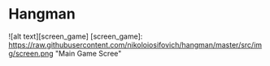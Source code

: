 # Hangman

![alt text][screen_game]
[screen_game]: https://raw.githubusercontent.com/nikoloiosifovich/hangman/master/src/img/screen.png "Main Game Scree"